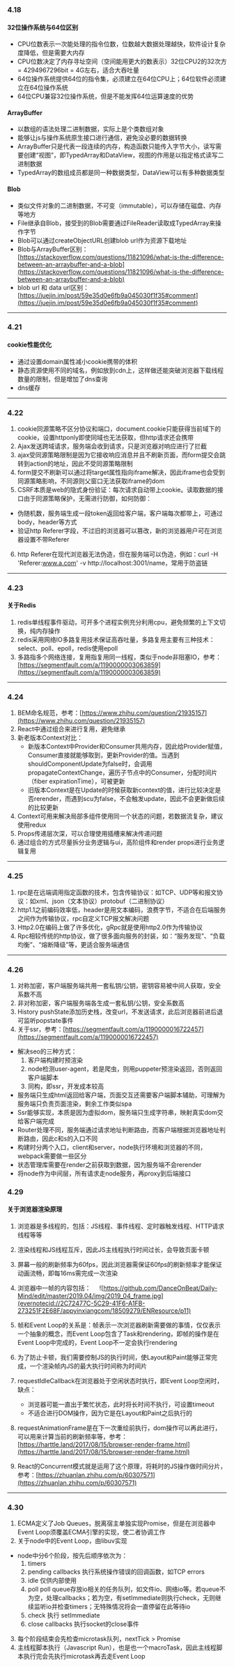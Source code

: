 ### 4.18
#### 32位操作系统与64位区别
* CPU位数表示一次能处理的指令位数，位数越大数据处理越快，软件设计复杂度降低，但是需要大内存
* CPU位数决定了内存寻址空间（空间能用更大的数表示）32位CPU2的32次方 = 4294967296bit = 4G左右，适合大吞吐量
* 64位操作系统提供64位的指令集，必须建立在64位CPU上；64位软件必须建立在64位操作系统
* 64位CPU兼容32位操作系统，但是不能发挥64位运算速度的优势

#### ArrayBuffer
* 以数组的语法处理二进制数据，实际上是个类数组对象
* 能够让js与操作系统原生接口进行通信，避免没必要的数据转换
* ArrayBuffer只是代表一段连续的内存，构造函数只能传入字节大小，读写需要创建“视图”，即TypedArray和DataView，视图的作用是以指定格式读写二进制数据
* TypedArray的数组成员都是同一种数据类型，DataView可以有多种数据类型

#### Blob
* 类似文件对象的二进制数据，不可变（immutable），可以存储在磁盘、内存等地方
* File继承自Blob，接受到的Blob需要通过FileReader读取成TypedArray来操作字节
* Blob可以通过createObjectURL创建blob url作为资源下载地址
* Blob与ArrayBuffer区别：[https://stackoverflow.com/questions/11821096/what-is-the-difference-between-an-arraybuffer-and-a-blob](https://stackoverflow.com/questions/11821096/what-is-the-difference-between-an-arraybuffer-and-a-blob)
* blob url 和 data url区别：[https://juejin.im/post/59e35d0e6fb9a045030f1f35#comment](https://juejin.im/post/59e35d0e6fb9a045030f1f35#comment)


* * *
### 4.21
#### cookie性能优化
* 通过设置domain属性减小cookie携带的体积
* 静态资源使用不同的域名，例如放到cdn上，这样做还能突破浏览器下载线程数量的限制，但是增加了dns查询
* dns缓存


* * *
### 4.22
1. cookie同源策略不区分协议和端口，document.cookie只能获得当前域下的cookie，设置httponly即使同域也无法获取，但http请求还会携带
2. Ajax发送跨域请求，服务端会收到请求，只是浏览器对响应进行了拦截
3. ajax受同源策略限制是因为它接收响应消息并且不刷新页面，而form提交会跳转到action的地址，因此不受同源策略限制
4. form提交不刷新可以通过将target属性指向iframe解决，因此iframe也会受到同源策略影响，不同源则父窗口无法获取iframe的dom
5. CSRF本质是web的隐式身份验证：每次请求自动带上cookie。读取数据的接口由于同源策略保护，无需进行防御，如何防御：
* 伪随机数，服务端生成一段token返回给客户端，客户端每次都带上，可通过body，header等方式
* 验证http Referer字段，不过旧的浏览器可以篡改，新的浏览器用户可在浏览器设置不带Referer
6. http Referer在现代浏览器无法伪造，但在服务端可以伪造，例如：curl -H 'Referer:www.a.com' -v http://localhost:3001/name，常用于防盗链


* * *
### 4.23
#### 关于Redis
1. redis单线程事件驱动，可开多个进程实例充分利用cpu，避免频繁的上下文切换，纯内存操作
2. redis采用网络IO多路复用技术保证高吞吐量，多路复用主要有三种技术：select、poll、epoll，redis使用epoll
3. 多路指多个网络连接，复用指复用同一线程，类似于node非阻塞IO，参考：[https://segmentfault.com/a/1190000003063859](https://segmentfault.com/a/1190000003063859)


* * *
### 4.24

1. BEM命名规范，参考：[https://www.zhihu.com/question/21935157](https://www.zhihu.com/question/21935157)
2. React中通过组合来进行复用，避免继承
3. 新老版本Context对比：
    * 新版本Context中Provider和Consumer共用内存，因此给Provider赋值，Consumer直接就能够取到，更新Provider的值。当遇到shouldComponentUpdate为false时，会调用propagateContextChange，遍历子节点中的Consumer，分配时间片（fiber expirationTime），可被更新
    * 旧版本Context是在Update的时候获取新context的值，进行比较决定是否rerender，而遇到scu为false，不会触发update，因此不会更新做后续的比较更新
4. Context可用来解决局部多组件使用同一个状态的问题，若数据流复杂，建议使用redux
5. Props传递层次深，可以合理使用插槽来解决传递问题
6. 通过组合的方式尽量拆分业务逻辑与ui，高阶组件和render props进行业务逻辑复用

* * *
### 4.25
1. rpc是在远端调用指定函数的技术，包含传输协议：如TCP、UDP等和报文协议：如xml、json（文本协议）protobuf（二进制协议）
2. http1.1之前编码效率低，header是用文本编码，浪费字节，不适合在后端服务之间作为传输协议，rpc自定义TCP报文解决问题
3. Http2.0在编码上做了许多优化，gRpc就是使用http2.0作为传输协议
4. Rpc相较传统的http协议，做了很多面向服务的封装，如：“服务发现”、“负载均衡”、“熔断降级”等，更适合服务端通信

* * *
### 4.26
1. 对称加密，客户端服务端共用一套私钥/公钥，密钥容易被中间人获取，安全系数不高
2. 非对称加密，客户端服务端各生成一套私钥/公钥，安全系数高
3. History pushState添加历史栈，改变url，不发送请求，此后浏览器前进后退可监听popstate事件
4. 关于ssr，参考：[https://segmentfault.com/a/1190000016722457](https://segmentfault.com/a/1190000016722457)
* 解决seo的三种方式：
    1. 客户端构建时预渲染
    2. node检测user-agent，若是爬虫，则用puppeter预渲染返回，否则返回客户端脚本
    3. 同构，即ssr，开发成本较高
* 服务端只生成html返回给客户端，页面交互还需要客户端脚本辅助，可理解为服务端只负责页面渲染，剩余工作类似spa
* Ssr能够实现，本质是因为虚拟dom，服务端只生成字符串，映射真实dom交给客户端完成
* Router处理不同，服务端通过请求地址判断路由，而客户端根据浏览器地址判断路由，因此c和s的入口不同
* 构建时分两个入口，client和server，node执行环境和浏览器的不同，webpack需要做一些区分
* 状态管理库需要在render之前获取到数据，因为服务端不会rerender
* 将node作为中间层，所有请求走node服务，再proxy到后端接口

### 4.29
#### 关于浏览器渲染原理
1. 浏览器是多线程的，包括：JS线程、事件线程、定时器触发线程、HTTP请求线程等等
2. 渲染线程和JS线程互斥，因此JS主线程执行时间过长，会导致页面卡顿
3. 屏幕一般的刷新频率为60fps，因此浏览器需保证60fps的刷新频率才能保证动画流畅，即每16ms需完成一次渲染
4. 浏览器中一帧的内容包括：&nbsp;&nbsp; &nbsp;&nbsp;![https://github.com/DanceOnBeat/Daily-Mind/edit/master/2019.04/img/2019_04_frame.jpg](evernotecid://2C72477C-5C29-41F6-A1FB-273251F2E68F/appyinxiangcom/18509279/ENResource/p11)
&nbsp; &nbsp; 
5. 帧和Event Loop的关系是：帧表示一次浏览器刷新需要做的事情，仅仅表示一个抽象的概念，而Event Loop包含了Task和rendering，即帧的操作是在Event Loop中完成的，Event Loop不一定会执行rendering
6. 为了防止卡顿，我们需要控制JS的执行时间，使Layout和Paint能够正常完成，一个渲染帧内JS的最大执行时间称为时间片
7. requestIdleCallback在浏览器处于空闲状态时执行，即Event Loop空闲时，缺点：
    * 浏览器可能一直出于繁忙状态，此时将长时间不执行，可设置timeout
    * 不适合进行DOM操作，因为它是在Layout和Paint之后执行的
    
8. requestAnimationFrame是在下一次重绘前执行，dom操作可以再此进行，可以用来计算当前的刷新频率等，参考：[https://harttle.land/2017/08/15/browser-render-frame.html](https://harttle.land/2017/08/15/browser-render-frame.html)
9. React的Concurrent模式就是运用了这个原理，将耗时的JS操作做时间分片，参考：[https://zhuanlan.zhihu.com/p/60307571](https://zhuanlan.zhihu.com/p/60307571)


* * *
### 4.30
1. ECMA定义了Job Queues，脱离宿主单独实现Promise，但是在浏览器中Event Loop须覆盖ECMA引擎的实现，使二者协调工作
2. 关于node中的Event Loop，由libuv实现
* node中分6个阶段，按先后顺序依次为：
    1. timers
    2. pending callbacks 执行系统操作错误的回调函数，如TCP errors
    3. idle 仅供内部使用
    4. poll poll queue存放io相关的任务队列，如文件io、网络io等。若queue不为空，处理callbacks；若为空，有setImmediate则执行check，无则继续监听io并检查timers；无特殊情况将会一直停留在此等待io
    5. check 执行 setImmediate
    6. close callbacks 执行socket的close事件
3. 每个阶段结束会先检查microtask队列，nextTick > Promise
4. 主线程脚本执行（Javascript Run），也是也一个macroTask，因此主线程脚本执行完会先执行microtask再去走Event Loop
